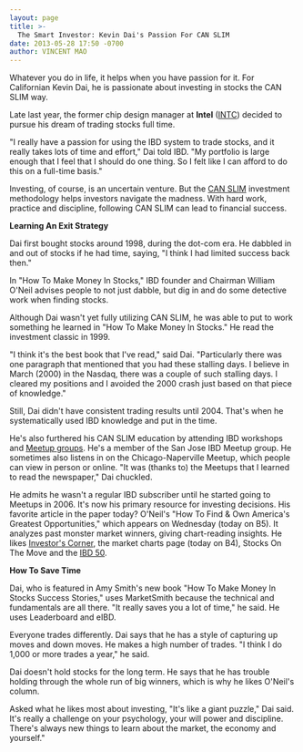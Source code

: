 ```yaml
---
layout: page
title: >-
  The Smart Investor: Kevin Dai's Passion For CAN SLIM
date: 2013-05-28 17:50 -0700
author: VINCENT MAO
---
```





Whatever you do in life, it helps when you have passion for it. For Californian Kevin Dai, he is passionate about investing in stocks the CAN SLIM way.


Late last year, the former chip design manager at  **Intel** ([INTC](https://research.investors.com/quote.aspx?symbol=INTC)) decided to pursue his dream of trading stocks full time.


"I really have a passion for using the IBD system to trade stocks, and it really takes lots of time and effort," Dai told IBD. "My portfolio is large enough that I feel that I should do one thing. So I felt like I can afford to do this on a full-time basis."


Investing, of course, is an uncertain venture. But the [CAN SLIM](http://education.investors.com/ibd-university/451606-can-slim.aspx) investment methodology helps investors navigate the madness. With hard work, practice and discipline, following CAN SLIM can lead to financial success.


**Learning An Exit Strategy**


Dai first bought stocks around 1998, during the dot-com era. He dabbled in and out of stocks if he had time, saying, "I think I had limited success back then."


In "How To Make Money In Stocks," IBD founder and Chairman William O'Neil advises people to not just dabble, but dig in and do some detective work when finding stocks.


Although Dai wasn't yet fully utilizing CAN SLIM, he was able to put to work something he learned in "How To Make Money In Stocks." He read the investment classic in 1999.


"I think it's the best book that I've read," said Dai. "Particularly there was one paragraph that mentioned that you had these stalling days. I believe in March (2000) in the Nasdaq, there was a couple of such stalling days. I cleared my positions and I avoided the 2000 crash just based on that piece of knowledge."


Still, Dai didn't have consistent trading results until 2004. That's when he systematically used IBD knowledge and put in the time.


He's also furthered his CAN SLIM education by attending IBD workshops and [Meetup groups](https://www.investors.com/meetup/?nav=IBDUMeetup). He's a member of the San Jose IBD Meetup group. He sometimes also listens in on the Chicago-Naperville Meetup, which people can view in person or online. "It was (thanks to) the Meetups that I learned to read the newspaper," Dai chuckled.


He admits he wasn't a regular IBD subscriber until he started going to Meetups in 2006. It's now his primary resource for investing decisions. His favorite article in the paper today? O'Neil's "How To Find & Own America's Greatest Opportunities," which appears on Wednesday (today on B5). It analyzes past monster market winners, giving chart-reading insights. He likes [Investor's Corner](http://education.investors.com/investors-corner.htm), the market charts page (today on B4), Stocks On The Move and the [IBD 50](http://research.investors.com/screen-center/?start=ibd).


**How To Save Time**


Dai, who is featured in Amy Smith's new book "How To Make Money In Stocks Success Stories," uses MarketSmith because the technical and fundamentals are all there. "It really saves you a lot of time," he said. He uses Leaderboard and eIBD.


Everyone trades differently. Dai says that he has a style of capturing up moves and down moves. He makes a high number of trades. "I think I do 1,000 or more trades a year," he said.


Dai doesn't hold stocks for the long term. He says that he has trouble holding through the whole run of big winners, which is why he likes O'Neil's column.


Asked what he likes most about investing, "It's like a giant puzzle," Dai said. It's really a challenge on your psychology, your will power and discipline. There's always new things to learn about the market, the economy and yourself."




